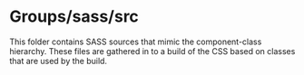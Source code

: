 # Groups/sass/src

This folder contains SASS sources that mimic the component-class hierarchy. These files
are gathered in to a build of the CSS based on classes that are used by the build.

